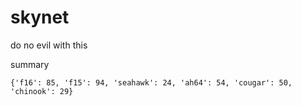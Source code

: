 # skynet
do no evil with this

summary

```
{'f16': 85, 'f15': 94, 'seahawk': 24, 'ah64': 54, 'cougar': 50, 'chinook': 29}
```
